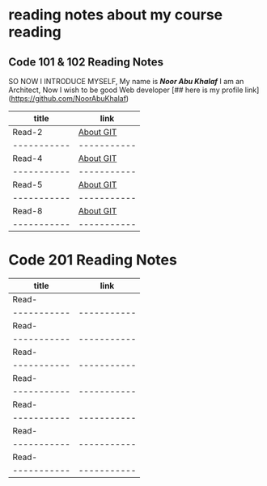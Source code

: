 # reading notes about my course reading 
## Code 101 & 102 Reading Notes

SO NOW I INTRODUCE MYSELF, My name is **_Noor Abu Khalaf_** I am an Architect, Now I wish to be good Web developer 
[## here is my profile link] (https://github.com/NoorAbuKhalaf)

| title       | link        |
| ----------- | ----------- |
| Read-2      | [About GIT](https://noorabukhalaf.github.io/reading-notes/Read-2)             |
| ----------- | ----------- |
| Read-4      | [About GIT](https://noorabukhalaf.github.io/reading-notes/Read-4)             |
| ----------- | ----------- |
| Read-5      | [About GIT](https://noorabukhalaf.github.io/reading-notes/Read-5)             |
| ----------- | ----------- |
| Read-8      | [About GIT](https://noorabukhalaf.github.io/reading-notes/Read-8)             |
| ----------- | ----------- |

# Code 201 Reading Notes

| title       | link        |
| ----------- | ----------- |
| Read-      |             |
| ----------- | ----------- |
| Read-     |             |
| ----------- | ----------- |
| Read-     |             |
| ----------- | ----------- |
| Read-     |             |
| ----------- | ----------- |
| Read-     |             |
| ----------- | ----------- |
| Read-     |             |
| ----------- | ----------- |
| Read-     |             |
| ----------- | ----------- |
